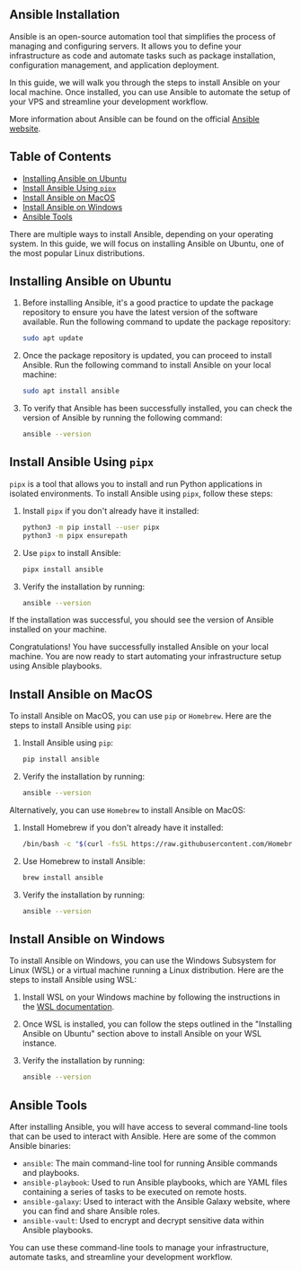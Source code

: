 ## Ansible Installation

Ansible is an open-source automation tool that simplifies the process of managing and configuring servers. It allows you to define your infrastructure as code and automate tasks such as package installation, configuration management, and application deployment.

In this guide, we will walk you through the steps to install Ansible on your local machine. Once installed, you can use Ansible to automate the setup of your VPS and streamline your development workflow.

More information about Ansible can be found on the official [Ansible website](https://docs.ansible.com/ansible/latest/installation_guide/intro_installation.html).

## Table of Contents

* [Installing Ansible on Ubuntu](#installing-ansible-on-ubuntu)
* [Install Ansible Using `pipx`](#install-ansible-using-pipx)
* [Install Ansible on MacOS](#install-ansible-on-macos)
* [Install Ansible on Windows](#install-ansible-on-windows)
* [Ansible Tools](#ansible-Tools)


There are multiple ways to install Ansible, depending on your operating system. In this guide, we will focus on installing Ansible on Ubuntu, one of the most popular Linux distributions.

## Installing Ansible on Ubuntu

1. Before installing Ansible, it's a good practice to update the package repository to ensure you have the latest version of the software available. Run the following command to update the package repository:

    ```bash
    sudo apt update
    ```

2. Once the package repository is updated, you can proceed to install Ansible. Run the following command to install Ansible on your local machine:

    ```bash
    sudo apt install ansible
    ```

3. To verify that Ansible has been successfully installed, you can check the version of Ansible by running the following command:

    ```bash
    ansible --version
    ```

## Install Ansible Using `pipx`

`pipx` is a tool that allows you to install and run Python applications in isolated environments. To install Ansible using `pipx`, follow these steps:

1. Install `pipx` if you don't already have it installed:

    ```bash
    python3 -m pip install --user pipx
    python3 -m pipx ensurepath
    ```

2. Use `pipx` to install Ansible:

    ```bash
    pipx install ansible
    ```

3. Verify the installation by running:

    ```bash
    ansible --version
    ```

If the installation was successful, you should see the version of Ansible installed on your machine.

Congratulations! You have successfully installed Ansible on your local machine. You are now ready to start automating your infrastructure setup using Ansible playbooks.

## Install Ansible on MacOS

To install Ansible on MacOS, you can use `pip` or `Homebrew`. Here are the steps to install Ansible using `pip`:

1. Install Ansible using `pip`:

    ```bash
    pip install ansible
    ```

2. Verify the installation by running:

    ```bash
    ansible --version
    ```

Alternatively, you can use `Homebrew` to install Ansible on MacOS:

1. Install Homebrew if you don't already have it installed:

    ```bash
    /bin/bash -c "$(curl -fsSL https://raw.githubusercontent.com/Homebrew/install/HEAD/install.sh)"
    ```

2. Use Homebrew to install Ansible:

    ```bash
    brew install ansible
    ```

3. Verify the installation by running:

    ```bash
    ansible --version
    ```


## Install Ansible on Windows

To install Ansible on Windows, you can use the Windows Subsystem for Linux (WSL) or a virtual machine running a Linux distribution. Here are the steps to install Ansible using WSL:

1. Install WSL on your Windows machine by following the instructions in the [WSL documentation](https://docs.microsoft.com/en-us/windows/wsl/install).
2. Once WSL is installed, you can follow the steps outlined in the "Installing Ansible on Ubuntu" section above to install Ansible on your WSL instance.
3. Verify the installation by running:

    ```bash
    ansible --version
    ```

## Ansible Tools

After installing Ansible, you will have access to several command-line tools that can be used to interact with Ansible. Here are some of the common Ansible binaries:

* `ansible`: The main command-line tool for running Ansible commands and playbooks.
* `ansible-playbook`: Used to run Ansible playbooks, which are YAML files containing a series of tasks to be executed on remote hosts.
* `ansible-galaxy`: Used to interact with the Ansible Galaxy website, where you can find and share Ansible roles.
* `ansible-vault`: Used to encrypt and decrypt sensitive data within Ansible playbooks.

You can use these command-line tools to manage your infrastructure, automate tasks, and streamline your development workflow.


